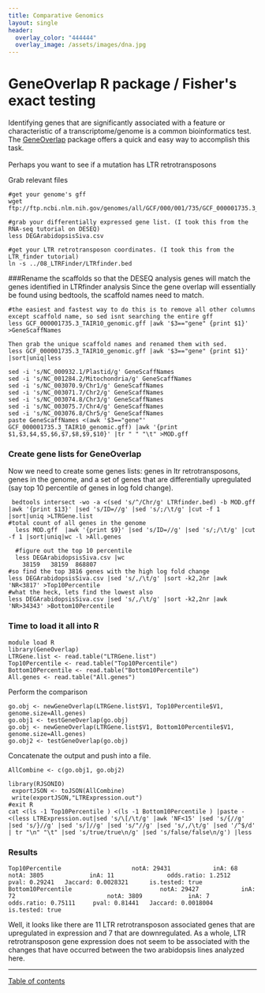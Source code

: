 ```yaml
---
title: Comparative Genomics
layout: single
header:
  overlay_color: "444444"
  overlay_image: /assets/images/dna.jpg
---
```



# GeneOverlap R package / Fisher's exact testing
Identifying genes that are significantly associated with a feature or characteristic of a transcriptome/genome is a common bioinformatics test. <br/>
The [GeneOverlap]("https://www.rdocumentation.org/packages/GeneOverlap/versions/1.8.0") package offers a quick and easy way to accomplish this task.<br/>
<br/>
Perhaps you want to see if a mutation has LTR retrotransposons

Grab relevant files
```
#get your genome's gff
wget ftp://ftp.ncbi.nlm.nih.gov/genomes/all/GCF/000/001/735/GCF_000001735.3_TAIR10/GCF_000001735.3_TAIR10_genomic.gff.gz

#grab your differentially expressed gene list. (I took this from the RNA-seq tutorial on DESEQ)
less DEGArabidopsisSiva.csv

#get your LTR retrotransposon coordinates. (I took this from the LTR_finder tutorial)
ln -s ../08_LTRFinder/LTRfinder.bed
```

###Rename the scaffolds so that the DESEQ analysis genes  will match the genes identified in LTRfinder analysis
Since the gene overlap will essentially be found using bedtools, the scaffold names need to match.
```
#the easiest and fastest way to do this is to remove all other columns except scaffold name, so sed isnt searching the entire gff
less GCF_000001735.3_TAIR10_genomic.gff |awk '$3=="gene" {print $1}' >GeneScaffNames

Then grab the unique scaffold names and renamed them with sed.
less GCF_000001735.3_TAIR10_genomic.gff |awk '$3=="gene" {print $1}' |sort|uniq|less

sed -i 's/NC_000932.1/Plastid/g' GeneScaffNames
sed -i 's/NC_001284.2/Mitochondria/g' GeneScaffNames
sed -i 's/NC_003070.9/Chr1/g' GeneScaffNames
sed -i 's/NC_003071.7/Chr2/g' GeneScaffNames
sed -i 's/NC_003074.8/Chr3/g' GeneScaffNames
sed -i 's/NC_003075.7/Chr4/g' GeneScaffNames
sed -i 's/NC_003076.8/Chr5/g' GeneScaffNames
paste GeneScaffNames <(awk '$3=="gene"' GCF_000001735.3_TAIR10_genomic.gff) |awk '{print $1,$3,$4,$5,$6,$7,$8,$9,$10}' |tr " " "\t" >MOD.gff
```


### Create gene lists for GeneOverlap
Now we need to create some genes lists: genes in ltr retrotransposons, genes in the genome, and a set of genes that are differentially upregulated (say top 10 percentile of genes in log fold change).
```
 bedtools intersect -wo -a <(sed 's/^/Chr/g' LTRfinder.bed) -b MOD.gff  |awk '{print $13}' |sed 's/ID=//g' |sed 's/;/\t/g' |cut -f 1 |sort|uniq >LTRGene.list
#total count of all genes in the genome
  less MOD.gff  |awk '{print $9}' |sed 's/ID=//g' |sed 's/;/\t/g' |cut -f 1 |sort|uniq|wc -l >All.genes

  #figure out the top 10 percentile
  less DEGArabidopsisSiva.csv |wc
    38159   38159  868807
#so find the top 3816 genes with the high log fold change
less DEGArabidopsisSiva.csv |sed 's/,/\t/g' |sort -k2,2nr |awk 'NR<3817' >Top10Percentile
#what the heck, lets find the lowest also
less DEGArabidopsisSiva.csv |sed 's/,/\t/g' |sort -k2,2nr |awk 'NR>34343' >Bottom10Percentile
```

### Time to load it all into R

```
module load R
library(GeneOverlap)
LTRGene.list <- read.table("LTRGene.list")
Top10Percentile <- read.table("Top10Percentile")
Bottom10Percentile <- read.table("Bottom10Percentile")
All.genes <- read.table("All.genes")
```
Perform the comparison
```
go.obj <- newGeneOverlap(LTRGene.list$V1, Top10Percentile$V1, genome.size=All.genes)
go.obj1 <- testGeneOverlap(go.obj)
go.obj <- newGeneOverlap(LTRGene.list$V1, Bottom10Percentile$V1, genome.size=All.genes)
go.obj2 <- testGeneOverlap(go.obj)
```
Concatenate the output and push into a file.
```
AllCombine <- c(go.obj1, go.obj2)

library(RJSONIO)
 exportJSON <- toJSON(AllCombine)
 write(exportJSON,"LTRExpression.out")
#exit R
cat <(ls -1 Top10Percentile ) <(ls -1 Bottom10Percentile ) |paste - <(less LTRExpression.out|sed 's/\[/\t/g' |awk 'NF<15' |sed 's/{//g' |sed 's/}//g' |sed 's/]//g' |sed 's/"//g' |sed 's/,/\t/g' |sed '/^$/d' | tr "\n" "\t" |sed 's/true/true\n/g' |sed 's/false/false\n/g') |less
 ```
 ### Results
 ```
 Top10Percentile                    notA: 29431            inA: 68                          notA: 3805             inA: 11               odds.ratio: 1.2512      pval: 0.29241   Jaccard: 0.0028321      is.tested: true
Bottom10Percentile                         notA: 29427            inA: 72                          notA: 3809             inA: 7                odds.ratio: 0.75111     pval: 0.81441   Jaccard: 0.0018004      is.tested: true

 ```
 Well, it looks like there are 11 LTR retrotransposon associated genes that are upregulated in expression and 7 that are downregulated.  As a whole, LTR retrotransposon gene expression does not seem to be associated with the changes that have occurred between the two arabidopsis lines analyzed here.   

 ---
 [Table of contents](compGenomics_index.md)
